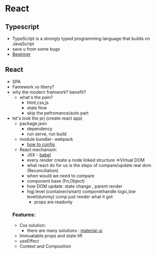 # React 
## Typescript
-  TypeScript is a strongly typed programming language that builds on JavaScript
-  save u from some bugs
- [Beginner](https://www.typescriptlang.org/docs/handbook/typescript-in-5-minutes.html)


## React
 - SPA 
 - Famework vs libery?
 - why the modern framwork? benefit?
   - what's the pain?
     - html,css,js
     - state flow
     - skip the pefromance/auto part
 - let's look the prj (create react app)
   - package.json
      - dependency
      - run serve, run build
   - module bundler- webpack
      - [how to config](https://snh90100.medium.com/%E5%9C%A8-create-react-app-%E4%B8%AD%E4%BF%AE%E6%94%B9-webpack-%E8%A8%AD%E5%AE%9A-%E4%BB%A5%E8%AA%BF%E6%95%B4-webpack-alias-%E7%82%BA%E4%BE%8B-59fd9eeeffe7)
   - React mechanism:
      - JSX - [babel](https://babeljs.io/) 
      - every render create a node linked structure =>Virtual DOM
      - what react do for us is the steps of compare/update real dom (Reconciliation)
      - when would we need to compare
      - component base (Fn,Object) 
      - how DOM update: state change , parent render
      - higj level (container/smart) componethandle logic,low level(dummy) comp just render what it got 
        - props are readonly
   ### Features:
   - Css solution:
      -  there are many solutions  : [material-ui](https://mui.com/zh/)
   - Immuatable props and state lift
   - useEffect
   - Context and Composition


